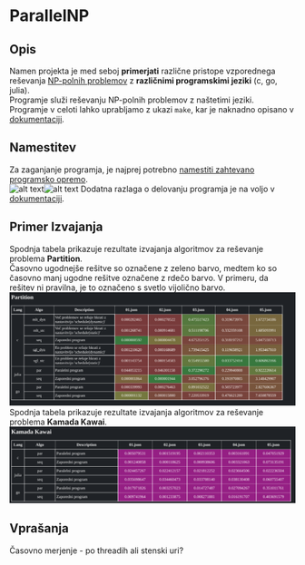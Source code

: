# ParallelNP

## Opis
Namen projekta je med seboj **primerjati** različne pristope vzporednega reševanja [NP-polnih problemov](./docs/PROBLEMS.md) z **različnimi programskimi jeziki** (c, go, julia).\
Programje služi reševanju NP-polnih problemov z naštetimi jeziki.\
Programje v celoti lahko uprabljamo z ukazi `make`, kar je naknadno opisano v [dokumentaciji](./docs/USAGE.md).

## Namestitev
Za zaganjanje programja, je najprej potrebno [namestiti zahtevano programsko opremo](./docs/SETUP.md). \
![alt text](image.png)![alt text](image.png)
Dodatna razlaga o delovanju programja je na voljo v [dokumentaciji](./docs/EXPLAIN.md).

## Primer Izvajanja
Spodnja tabela prikazuje rezultate izvajanja algoritmov za reševanje problema **Partition**.\
Časovno ugodnejše rešitve so označene z zeleno barvo, medtem ko so časovno manj ugodne rešitve označene z rdečo barvo.
V primeru, da rešitev ni pravilna, je to označeno s svetlo vijolično barvo.
![Test](./docs/partition_output.png)
Spodnja tabela prikazuje rezultate izvajanja algoritmov za reševanje problema **Kamada Kawai**.\
![Test](./docs/kk_output.png)

## Vprašanja
Časovno merjenje - po threadih ali stenski uri?